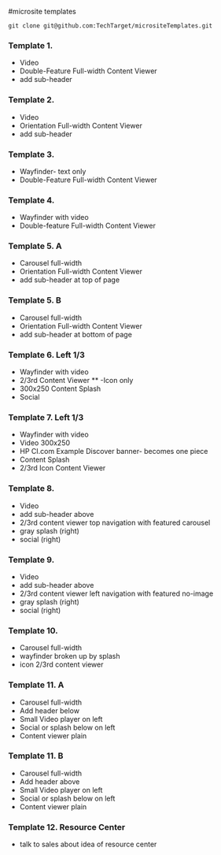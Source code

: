 #microsite templates

```
git clone git@github.com:TechTarget/micrositeTemplates.git
```

### Template 1.
* Video
* Double-Feature Full-width Content Viewer
* add sub-header

### Template 2.
* Video
* Orientation Full-width Content Viewer
* add sub-header

### Template 3.
* Wayfinder- text only
* Double-Feature Full-width Content Viewer

### Template 4.
* Wayfinder with video
* Double-feature Full-width Content Viewer

### Template 5. A
* Carousel full-width
* Orientation Full-width Content Viewer
* add sub-header at top of page

### Template 5. B
* Carousel full-width
* Orientation Full-width Content Viewer
* add sub-header at bottom of page

### Template 6. Left 1/3
* Wayfinder with video
* 2/3rd Content Viewer
** -Icon only
* 300x250 Content Splash
* Social

### Template 7. Left 1/3
* Wayfinder with video
* Video 300x250
* HP CI.com Example Discover banner- becomes one piece
* Content Splash
* 2/3rd Icon Content Viewer

### Template 8.
* Video
* add sub-header above
* 2/3rd content viewer top navigation with featured carousel
* gray splash (right)
* social (right)

### Template 9.
* Video
* add sub-header above
* 2/3rd content viewer left navigation with featured no-image
* gray splash (right)
* social (right)

### Template 10.
* Carousel full-width
* wayfinder broken up by splash
* icon 2/3rd content viewer

### Template 11. A
* Carousel full-width
* Add header below
* Small Video player on left
* Social or splash below on left
* Content viewer plain

### Template 11. B
* Carousel full-width
* Add header above
* Small Video player on left
* Social or splash below on left
* Content viewer plain

### Template 12. Resource Center
* talk to sales about idea of resource center

